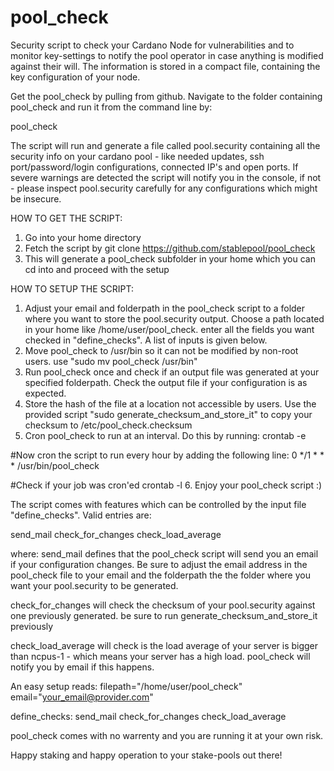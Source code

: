 # pool_check
Security script to check your Cardano Node for vulnerabilities and to monitor key-settings to notify the pool operator in case anything is modified against their will. The information is stored in a compact file, containing the key configuration of your node.

Get the pool_check by pulling from github. Navigate to the folder containing pool_check and run it from the command line by:

pool_check

The script will run and generate a file called pool.security containing all the security info on your cardano pool - like needed updates, ssh port/password/login configurations, connected IP's and open ports. If severe warnings are detected the script will notify you in the console, if not - please inspect pool.security carefully for any configurations which might be insecure.

HOW TO GET THE SCRIPT:
1. Go into your home directory
2. Fetch the script by git clone https://github.com/stablepool/pool_check
3. This will generate a pool_check subfolder in your home which you can cd into and proceed with the setup

HOW TO SETUP THE SCRIPT:
1. Adjust your email and folderpath in the pool_check script to a folder where you want to store the pool.security output. Choose a path located in your home like /home/user/pool_check. enter all the fields you want checked in "define_checks". A list of inputs is given below.
2. Move pool_check to /usr/bin so it can not be modified by non-root users. use "sudo mv pool_check /usr/bin"
3. Run pool_check once and check if an output file was generated at your specified folderpath. Check the output file if your configuration is as expected.
4. Store the hash of the file at a location not accessible by users. Use the provided script "sudo generate_checksum_and_store_it" to copy your checksum to /etc/pool_check.checksum
5. Cron pool_check to run at an interval. Do this by running:
crontab -e

#Now cron the script to run every hour by adding the following line:
0 */1 * * * /usr/bin/pool_check

#Check if your job was cron'ed 
crontab -l
6. Enjoy your pool_check script :) 

The script comes with features which can be controlled by the input file "define_checks". Valid entries are:

send_mail
check_for_changes
check_load_average 

where:
send_mail defines that the pool_check script will send you an email if your configuration changes. Be sure to adjust the email address in the pool_check file to your email and the folderpath the the folder where you want your pool.security to be generated. 

check_for_changes will check the checksum of your pool.security against one previously generated. be sure to run generate_checksum_and_store_it previously

check_load_average will check is the load average of your server is bigger than ncpus-1 - which means your server has a high load. pool_check will notify you by email if this happens.

An easy setup reads:
filepath="/home/user/pool_check"
email="your_email@provider.com"

define_checks:
send_mail
check_for_changes
check_load_average

pool_check comes with no warrenty and you are running it at your own risk.

Happy staking and happy operation to your stake-pools out there!

